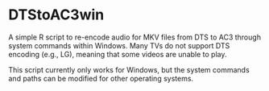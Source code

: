 # DTStoAC3win
A simple R script to re-encode audio for MKV files from DTS to AC3 through system commands within Windows. Many TVs do not support DTS encoding (e.g., LG), meaning that some videos are unable to play.

This script currently only works for Windows, but the system commands and paths can be modified for other operating systems.

